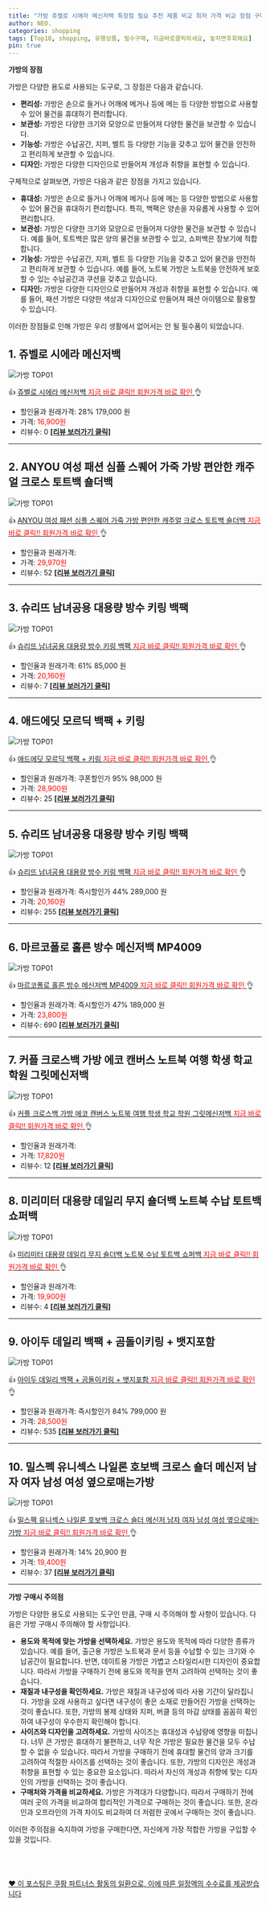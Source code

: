 ```yaml
---
title: "가방 쥬벨로 시에라 메신저백 특장점 필요 추천 제품 비교 최저 가격 비교 장점 구매 후기 구매평"
author: NEO.
categories: shopping
tags: [Top10, shopping, 유행상품, 필수구매, 지금바로클릭하세요, 놓치면후회해요]
pin: true
---
```

**가방의 장점**

가방은 다양한 용도로 사용되는 도구로, 그 장점은 다음과 같습니다.

* **편리성:** 가방은 손으로 들거나 어깨에 메거나 등에 메는 등 다양한 방법으로 사용할 수 있어 물건을 휴대하기 편리합니다.
* **보관성:** 가방은 다양한 크기와 모양으로 만들어져 다양한 물건을 보관할 수 있습니다.
* **기능성:** 가방은 수납공간, 지퍼, 벨트 등 다양한 기능을 갖추고 있어 물건을 안전하고 편리하게 보관할 수 있습니다.
* **디자인:** 가방은 다양한 디자인으로 만들어져 개성과 취향을 표현할 수 있습니다.

구체적으로 살펴보면, 가방은 다음과 같은 장점을 가지고 있습니다.

* **휴대성:** 가방은 손으로 들거나 어깨에 메거나 등에 메는 등 다양한 방법으로 사용할 수 있어 물건을 휴대하기 편리합니다. 특히, 백팩은 양손을 자유롭게 사용할 수 있어 편리합니다.
* **보관성:** 가방은 다양한 크기와 모양으로 만들어져 다양한 물건을 보관할 수 있습니다. 예를 들어, 토트백은 많은 양의 물건을 보관할 수 있고, 쇼퍼백은 장보기에 적합합니다.
* **기능성:** 가방은 수납공간, 지퍼, 벨트 등 다양한 기능을 갖추고 있어 물건을 안전하고 편리하게 보관할 수 있습니다. 예를 들어, 노트북 가방은 노트북을 안전하게 보호할 수 있는 수납공간과 쿠션을 갖추고 있습니다.
* **디자인:** 가방은 다양한 디자인으로 만들어져 개성과 취향을 표현할 수 있습니다. 예를 들어, 패션 가방은 다양한 색상과 디자인으로 만들어져 패션 아이템으로 활용할 수 있습니다.

이러한 장점들로 인해 가방은 우리 생활에서 없어서는 안 될 필수품이 되었습니다.

   

## 1. 쥬벨로 시에라 메신저백

![가방 TOP01](https://thumbnail10.coupangcdn.com/thumbnails/remote/490x490ex/image/rs_quotation_api/uzyz1km2/5493b597e10949ed99467a76a221ac48.jpg)


👍 [쥬벨로 시에라 메신저백 <font color=red> 지금 바로 클릭!! 회원가격 바로 확인 </font> ](https://link.coupang.com/re/AFFSDP?lptag=AF3617701&subid=GithubCoopas&pageKey=7396099424&traceid=V0-153&itemId=19132600688&vendorItemId=86252201286) 👌 


- 할인율과 원래가격: 28%  179,000   원
- 가격: <span style='color:red'>16,900원</span>
- 리뷰수: 0  [**[리뷰 보러가기 클릭]**](https://link.coupang.com/re/AFFSDP?lptag=AF3617701&subid=GithubCoopas&pageKey=7396099424&traceid=V0-153&itemId=19132600688&vendorItemId=86252201286)

---


   

## 2. ANYOU 여성 패션 심플 스퀘어 가죽 가방 편안한 캐주얼 크로스 토트백 숄더백

![가방 TOP01](https://thumbnail10.coupangcdn.com/thumbnails/remote/490x490ex/image/vendor_inventory/b182/c458be37f4363882aec927a3d3aa405024f444621405bad79c0d443f5868.jpg)


👍 [ANYOU 여성 패션 심플 스퀘어 가죽 가방 편안한 캐주얼 크로스 토트백 숄더백 <font color=red> 지금 바로 클릭!! 회원가격 바로 확인 </font> ](https://link.coupang.com/re/AFFSDP?lptag=AF3617701&subid=GithubCoopas&pageKey=7281963324&traceid=V0-153&itemId=18593669198&vendorItemId=86137786181) 👌 


- 할인율과 원래가격: 
- 가격: <span style='color:red'>29,970원</span>
- 리뷰수: 52  [**[리뷰 보러가기 클릭]**](https://link.coupang.com/re/AFFSDP?lptag=AF3617701&subid=GithubCoopas&pageKey=7281963324&traceid=V0-153&itemId=18593669198&vendorItemId=86137786181)

---


   

## 3. 슈리뜨 남녀공용 대용량 방수 키링 백팩

![가방 TOP01](https://thumbnail10.coupangcdn.com/thumbnails/remote/490x490ex/image/vendor_inventory/f375/8429104371cc84040d4d84b302f79c9ef26fdbf56c7944fe4165ea6fade3.png)


👍 [슈리뜨 남녀공용 대용량 방수 키링 백팩 <font color=red> 지금 바로 클릭!! 회원가격 바로 확인 </font> ](https://link.coupang.com/re/AFFSDP?lptag=AF3617701&subid=GithubCoopas&pageKey=6481843215&traceid=V0-153&itemId=14192825957&vendorItemId=81438491695) 👌 


- 할인율과 원래가격: 61%  85,000   원
- 가격: <span style='color:red'>20,160원</span>
- 리뷰수: 7  [**[리뷰 보러가기 클릭]**](https://link.coupang.com/re/AFFSDP?lptag=AF3617701&subid=GithubCoopas&pageKey=6481843215&traceid=V0-153&itemId=14192825957&vendorItemId=81438491695)

---


   

## 4. 애드에딧 모르딕 백팩 + 키링

![가방 TOP01](https://thumbnail10.coupangcdn.com/thumbnails/remote/490x490ex/image/retail/images/13127573029058572-909fef71-ebc7-4234-9493-a70736ab27bf.jpg)


👍 [애드에딧 모르딕 백팩 + 키링 <font color=red> 지금 바로 클릭!! 회원가격 바로 확인 </font> ](https://link.coupang.com/re/AFFSDP?lptag=AF3617701&subid=GithubCoopas&pageKey=5876810289&traceid=V0-153&itemId=10297413871&vendorItemId=70005414885) 👌 


- 할인율과 원래가격: 쿠폰할인가 95%  98,000   원
- 가격: <span style='color:red'>28,900원</span>
- 리뷰수: 25  [**[리뷰 보러가기 클릭]**](https://link.coupang.com/re/AFFSDP?lptag=AF3617701&subid=GithubCoopas&pageKey=5876810289&traceid=V0-153&itemId=10297413871&vendorItemId=70005414885)

---


   

## 5. 슈리뜨 남녀공용 대용량 방수 키링 백팩

![가방 TOP01](https://thumbnail10.coupangcdn.com/thumbnails/remote/490x490ex/image/vendor_inventory/f375/8429104371cc84040d4d84b302f79c9ef26fdbf56c7944fe4165ea6fade3.png)


👍 [슈리뜨 남녀공용 대용량 방수 키링 백팩 <font color=red> 지금 바로 클릭!! 회원가격 바로 확인 </font> ](https://link.coupang.com/re/AFFSDP?lptag=AF3617701&subid=GithubCoopas&pageKey=6481843215&traceid=V0-153&itemId=14192825957&vendorItemId=81438491695) 👌 


- 할인율과 원래가격: 즉시할인가 44%  289,000   원
- 가격: <span style='color:red'>20,160원</span>
- 리뷰수: 255  [**[리뷰 보러가기 클릭]**](https://link.coupang.com/re/AFFSDP?lptag=AF3617701&subid=GithubCoopas&pageKey=6481843215&traceid=V0-153&itemId=14192825957&vendorItemId=81438491695)

---


   

## 6. 마르코폴로 홀른 방수 메신저백 MP4009

![가방 TOP01](https://thumbnail6.coupangcdn.com/thumbnails/remote/490x490ex/image/retail/images/3736312926646612-7ccfeb1a-f190-46ce-bf25-13a969bf7740.jpg)


👍 [마르코폴로 홀른 방수 메신저백 MP4009 <font color=red> 지금 바로 클릭!! 회원가격 바로 확인 </font> ](https://link.coupang.com/re/AFFSDP?lptag=AF3617701&subid=GithubCoopas&pageKey=6335220143&traceid=V0-153&itemId=13265111026&vendorItemId=80522768816) 👌 


- 할인율과 원래가격: 즉시할인가 47%  189,000   원
- 가격: <span style='color:red'>23,800원</span>
- 리뷰수: 690  [**[리뷰 보러가기 클릭]**](https://link.coupang.com/re/AFFSDP?lptag=AF3617701&subid=GithubCoopas&pageKey=6335220143&traceid=V0-153&itemId=13265111026&vendorItemId=80522768816)

---


   

## 7. 커플 크로스백 가방 에코 캔버스 노트북 여행 학생 학교 학원 그릿메신저백

![가방 TOP01](https://thumbnail9.coupangcdn.com/thumbnails/remote/490x490ex/image/vendor_inventory/cf7b/48c96d2fde50098e18151ef2a7bc2198141c473aa04ba604aab91bd14b05.jpg)


👍 [커플 크로스백 가방 에코 캔버스 노트북 여행 학생 학교 학원 그릿메신저백 <font color=red> 지금 바로 클릭!! 회원가격 바로 확인 </font> ](https://link.coupang.com/re/AFFSDP?lptag=AF3617701&subid=GithubCoopas&pageKey=6788797238&traceid=V0-153&itemId=15988600420&vendorItemId=83194326283) 👌 


- 할인율과 원래가격: 
- 가격: <span style='color:red'>17,820원</span>
- 리뷰수: 12  [**[리뷰 보러가기 클릭]**](https://link.coupang.com/re/AFFSDP?lptag=AF3617701&subid=GithubCoopas&pageKey=6788797238&traceid=V0-153&itemId=15988600420&vendorItemId=83194326283)

---


   

## 8. 미리미터 대용량 데일리 무지 숄더백 노트북 수납 토트백 쇼퍼백

![가방 TOP01](https://thumbnail8.coupangcdn.com/thumbnails/remote/490x490ex/image/vendor_inventory/0930/8349e608b2c60cb9cd13b86ed6fea5a71a46228556600e90b4318136edcb.jpg)


👍 [미리미터 대용량 데일리 무지 숄더백 노트북 수납 토트백 쇼퍼백 <font color=red> 지금 바로 클릭!! 회원가격 바로 확인 </font> ](https://link.coupang.com/re/AFFSDP?lptag=AF3617701&subid=GithubCoopas&pageKey=6925018683&traceid=V0-153&itemId=16736662236&vendorItemId=83918600931) 👌 


- 할인율과 원래가격: 
- 가격: <span style='color:red'>19,900원</span>
- 리뷰수: 4  [**[리뷰 보러가기 클릭]**](https://link.coupang.com/re/AFFSDP?lptag=AF3617701&subid=GithubCoopas&pageKey=6925018683&traceid=V0-153&itemId=16736662236&vendorItemId=83918600931)

---


   

## 9. 아이두 데일리 백팩 + 곰돌이키링 + 뱃지포함

![가방 TOP01](https://thumbnail8.coupangcdn.com/thumbnails/remote/490x490ex/image/vendor_inventory/6687/8842c46877a67aca93a352360e40677da906cdfcb51d93fac6cc64822fb9.png)


👍 [아이두 데일리 백팩 + 곰돌이키링 + 뱃지포함 <font color=red> 지금 바로 클릭!! 회원가격 바로 확인 </font> ](https://link.coupang.com/re/AFFSDP?lptag=AF3617701&subid=GithubCoopas&pageKey=7693905455&traceid=V0-153&itemId=20581689199&vendorItemId=86867306279) 👌 


- 할인율과 원래가격: 즉시할인가 84%  799,000   원
- 가격: <span style='color:red'>28,500원</span>
- 리뷰수: 535  [**[리뷰 보러가기 클릭]**](https://link.coupang.com/re/AFFSDP?lptag=AF3617701&subid=GithubCoopas&pageKey=7693905455&traceid=V0-153&itemId=20581689199&vendorItemId=86867306279)

---


   

## 10. 밀스펙 유니섹스 나일론 호보백 크로스 숄더 메신저 남자 여자 남성 여성 옆으로매는가방

![가방 TOP01](https://thumbnail6.coupangcdn.com/thumbnails/remote/490x490ex/image/vendor_inventory/a955/ea92a94b9702232b02d47a04dd47186ebd4cdd3a3b9efeb448a488a22443.jpg)


👍 [밀스펙 유니섹스 나일론 호보백 크로스 숄더 메신저 남자 여자 남성 여성 옆으로매는가방 <font color=red> 지금 바로 클릭!! 회원가격 바로 확인 </font> ](https://link.coupang.com/re/AFFSDP?lptag=AF3617701&subid=GithubCoopas&pageKey=6716423212&traceid=V0-153&itemId=15609727733&vendorItemId=82837902881) 👌 


- 할인율과 원래가격: 14%  20,900   원
- 가격: <span style='color:red'>19,400원</span>
- 리뷰수: 37  [**[리뷰 보러가기 클릭]**](https://link.coupang.com/re/AFFSDP?lptag=AF3617701&subid=GithubCoopas&pageKey=6716423212&traceid=V0-153&itemId=15609727733&vendorItemId=82837902881)

---
**가방 구매시 주의점**

가방은 다양한 용도로 사용되는 도구인 만큼, 구매 시 주의해야 할 사항이 있습니다. 다음은 가방 구매시 주의해야 할 사항입니다.

* **용도와 목적에 맞는 가방을 선택하세요.** 가방은 용도와 목적에 따라 다양한 종류가 있습니다. 예를 들어, 출근용 가방은 노트북과 문서 등을 수납할 수 있는 크기와 수납공간이 필요합니다. 반면, 데이트용 가방은 가볍고 스타일리시한 디자인이 중요합니다. 따라서 가방을 구매하기 전에 용도와 목적을 먼저 고려하여 선택하는 것이 좋습니다.
* **재질과 내구성을 확인하세요.** 가방은 재질과 내구성에 따라 사용 기간이 달라집니다. 가방을 오래 사용하고 싶다면 내구성이 좋은 소재로 만들어진 가방을 선택하는 것이 좋습니다. 또한, 가방의 봉제 상태와 지퍼, 버클 등의 마감 상태를 꼼꼼히 확인하여 내구성이 우수한지 확인해야 합니다.
* **사이즈와 디자인을 고려하세요.** 가방의 사이즈는 휴대성과 수납량에 영향을 미칩니다. 너무 큰 가방은 휴대하기 불편하고, 너무 작은 가방은 필요한 물건을 모두 수납할 수 없을 수 있습니다. 따라서 가방을 구매하기 전에 휴대할 물건의 양과 크기를 고려하여 적절한 사이즈를 선택하는 것이 좋습니다. 또한, 가방의 디자인은 개성과 취향을 표현할 수 있는 중요한 요소입니다. 따라서 자신의 개성과 취향에 맞는 디자인의 가방을 선택하는 것이 좋습니다.
* **구매처와 가격을 비교하세요.** 가방은 가격대가 다양합니다. 따라서 구매하기 전에 여러 곳의 가격을 비교하여 합리적인 가격으로 구매하는 것이 좋습니다. 또한, 온라인과 오프라인의 가격 차이도 비교하여 더 저렴한 곳에서 구매하는 것이 좋습니다.

이러한 주의점을 숙지하여 가방을 구매한다면, 자신에게 가장 적합한 가방을 구입할 수 있을 것입니다.<br><br><br><br><br> [ ❤  이 포스팅은 쿠팡 파트너스 활동의 일환으로, 이에 따른 일정액의 수수료를 제공받습니다](https://link.coupang.com/a/bcEFyh)